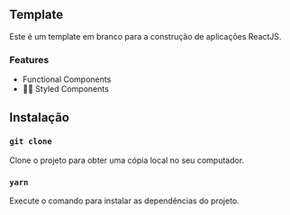 ## Template

Este é um template em branco para a construção de aplicações ReactJS.

### Features

- Functional Components
- 💅🏾 Styled Components


## Instalação

### `git clone`

Clone o projeto para obter uma cópia local no seu computador.

### `yarn`

Execute o comando para instalar as dependências do projeto.
